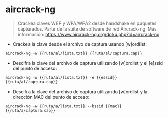 # aircrack-ng

> Crackea claves WEP y WPA/WPA2 desde handshake en paquetes capturados.
> Parte de la suite de software de red Aircrack-ng.
> Más información: <https://www.aircrack-ng.org/doku.php?id=aircrack-ng>.

- Crackea la clave desde el archivo de captura usando [w]ordlist:

`aircrack-ng -w {{ruta/al/lista.txt}} {{ruta/al/captura.cap}}`

- Descifra la clave del archivo de captura utilizando [w]ordlist y el [e]ssid del punto de acceso:

`aircrack-ng -w {{ruta/al/lista.txt}} -e {{essid}} {{ruta/al/captura.cap}}`

- Descifra la clave del archivo de captura utilizando [w]ordlist y la dirección MAC del punto de acceso:

`aircrack-ng -w {{ruta/a/lista.txt}} --bssid {{mac}} {{ruta/a/captura.cap}}`
